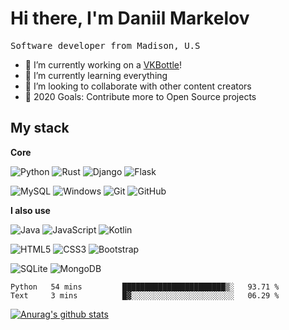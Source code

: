 <h1 align="">
    Hi there, I'm Daniil Markelov
</h1>
<p align="">
    <samp>
        Software developer from Madison, U.S
    </samp>
</p>

- 🔭 I’m currently working on a [VKBottle](https://github.com/timoniq/vkbottle)!
- 🌱 I’m currently learning everything
- 👯 I’m looking to collaborate with other content creators
- 🥅 2020 Goals: Contribute more to Open Source projects

## My stack

**Core**

![Python](https://img.shields.io/badge/-Python-000000?style=flat&logo=python)
![Rust](https://img.shields.io/badge/-Rust-000000?style=flat&logo=Rust)
![Django](https://img.shields.io/badge/-Django-000000?style=flat&logo=Django)
![Flask](https://img.shields.io/badge/-Flask-000000?style=flat&logo=Flask)

![MySQL](https://img.shields.io/badge/-MySQL-000000?style=flat&logo=mysql)
![Windows](https://img.shields.io/badge/-Windows-000000?style=flat&logo=windows&logoColor=FCC624)
![Git](https://img.shields.io/badge/-Git-000000?style=flat&logo=git&logoColor=F05032)
![GitHub](https://img.shields.io/badge/-GitHub-000000?style=flat&logo=github&logoColor=FFFFFF)

**I also use**

![Java](https://img.shields.io/badge/-Java-000000?style=flat&logo=Java&logoColor=007396)
![JavaScript](https://img.shields.io/badge/-JavaScript-000000?style=flat&logo=javascript)
![Kotlin](https://img.shields.io/badge/-Kotlin-000000?style=flat&logo=Kotlin&logoColor=FF4500)

![HTML5](https://img.shields.io/badge/-HTML5-000000?style=flat&logo=HTML5)
![CSS3](https://img.shields.io/badge/-CSS3-000000?style=flat&logo=css3)
![Bootstrap](https://img.shields.io/badge/-Bootstrap-000000?style=flat&logo=bootstrap)

![SQLite](https://img.shields.io/badge/-SQLite-000000?style=flat&logo=SQLite)
![MongoDB](https://img.shields.io/badge/-MongoDB-000000?style=flat&logo=MongoDB)


<!--START_SECTION:waka-->
```text
Python   54 mins         ███████████████████████▒░   93.71 % 
Text     3 mins          █▓░░░░░░░░░░░░░░░░░░░░░░░   06.29 % 
```
<!--END_SECTION:waka-->

[![Anurag's github stats](https://github-readme-stats.vercel.app/api?username=markelovstyle)](https://github.com/anuraghazra/github-readme-stats)
